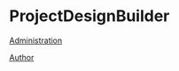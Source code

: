 # ProjectDesignBuilder

[Administration](https://github.com/Technicus/ProjectDesignBuilder/tree/main/Administration)

[Author](https://github.com/Technicus/ProjectDesignBuilder/tree/main/Administration/Documentum/Publisher/Author)